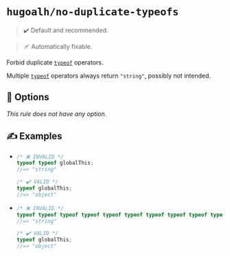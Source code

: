 # `hugoalh/no-duplicate-typeofs`

> ✔️ Default and recommended.

> 🩹 Automatically fixable.

Forbid duplicate [`typeof`][ecmascript-typeof] operators.

Multiple [`typeof`][ecmascript-typeof] operators always return `"string"`, possibly not intended.

## 🔧 Options

*This rule does not have any option.*

## ✍️ Examples

- ```ts
  /* ❌ INVALID */
  typeof typeof globalThis;
  //=> "string"

  /* ✔️ VALID */
  typeof globalThis;
  //=> "object"
  ```
- ```ts
  /* ❌ INVALID */
  typeof typeof typeof typeof typeof typeof typeof typeof typeof typeof globalThis;
  //=> "string"

  /* ✔️ VALID */
  typeof globalThis;
  //=> "object"
  ```

[ecmascript-typeof]: https://developer.mozilla.org/en-US/docs/Web/JavaScript/Reference/Operators/typeof
